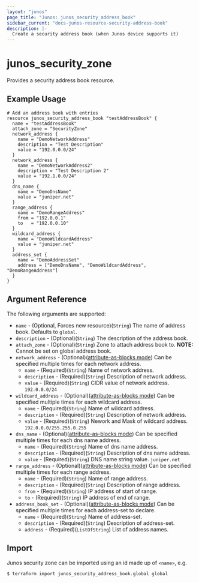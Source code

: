 ```yaml
---
layout: "junos"
page_title: "Junos: junos_security_address_book"
sidebar_current: "docs-junos-resource-security-address-book"
description: |-
  Create a security address book (when Junos device supports it)
---
```


# junos_security_zone

Provides a security address book resource.

## Example Usage

```hcl
# Add an address book with entries
resource junos_security_address_book "testAddressBook" {
  name = "testAddressBook"
  attach_zone = "SecurityZone"
  network_address {
    name = "DemoNetworkAddress"
    description = "Test Description"
    value = "192.0.0.0/24"
  }
  network_address {
    name = "DemoNetworkAddress2"
    description = "Test Description 2"
    value = "192.1.0.0/24"
  }
  dns_name {
    name = "DemoDnsName"
    value = "juniper.net"
  }
  range_address {
    name = "DemoRangeAddress"
    from = "192.0.0.1"
    to   = "192.0.0.10"
  }
  wildcard_address {
    name = "DemoWildcardAddress"
    value = "juniper.net"
  }
  address_set {
    name = "DemoAddressSet"
    address = ["DemoDnsName", "DemoWildcardAddress",  "DemoRangeAddress"]
  }
}
```

## Argument Reference

The following arguments are supported:

* `name` - (Optional, Forces new resource)(`String`) The name of address book. Defaults to `global`.
* `description` - (Optional)(`String`) The description of the address book.
* `attach_zone` - (Optional)(`String`) Zone to attach address book to. **NOTE:** Cannot be set on global address book.
* `network_address` - (Optional)([attribute-as-blocks mode](https://www.terraform.io/docs/configuration/attr-as-blocks.html)) Can be specified multiple times for each network address.
  * `name` - (Required)(`String`) Name of network address.
  * `description` - (Required)(`String`) Description of network address.
  * `value` - (Required)(`String`) CIDR value of network address. `192.0.0.0/24`
* `wildcard_address` - (Optional)([attribute-as-blocks mode](https://www.terraform.io/docs/configuration/attr-as-blocks.html)) Can be specified multiple times for each wildcard address.
  * `name` - (Required)(`String`) Name of wildcard address.
  * `description` - (Required)(`String`) Description of network address.
  * `value` - (Required)(`String`) Nework and Mask of wildcard address. `192.0.0.0/255.255.0.255`
* `dns_name` - (Optional)([attribute-as-blocks mode](https://www.terraform.io/docs/configuration/attr-as-blocks.html)) Can be specified multiple times for each dns name address.
  * `name` - (Required)(`String`) Name of dns name address.
  * `description` - (Required)(`String`) Description of dns name address.
  * `value` - (Required)(`String`) DNS name string value. `juniper.net`
* `range_address` - (Optional)([attribute-as-blocks mode](https://www.terraform.io/docs/configuration/attr-as-blocks.html))  Can be specified multiple times for each range address.
  * `name` - (Required)(`String`) Name of range address.
  * `description` - (Required)(`String`) Description of range address.
  * `from` - (Required)(`String`) IP address of start of range.
  * `to` - (Required)(`String`) IP address of end of range.
* `address_book_set` - (Optional)([attribute-as-blocks mode](https://www.terraform.io/docs/configuration/attr-as-blocks.html)) Can be specified multiple times for each address-set to declare.
  * `name` - (Required)(`String`) Name of address-set.
  * `description` - (Required)(`String`) Description of address-set.
  * `address` - (Required)(`ListOfString`) List of address names.

## Import

Junos security zone can be imported using an id made up of `<name>`, e.g.

```sh
$ terraform import junos_security_address_book.global global
```
